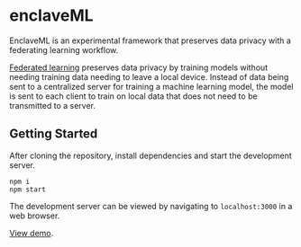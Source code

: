# enclaveML

EnclaveML is an experimental framework that preserves data privacy with a federating learning workflow.

[Federated learning](https://federated.withgoogle.com/) preserves data privacy by training models without needing training data needing to leave a local device. Instead of data being sent to a centralized server for training a machine learning model, the model is sent to each client to train on local data that does not need to be transmitted to a server. 


## Getting Started 

After cloning the repository, install dependencies and start the development server. 
```
npm i
npm start
```

The development server can be viewed by navigating to `localhost:3000` in a web browser.


[View demo](https://jamslevy.github.io/enclaveML).
